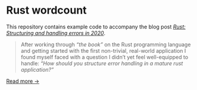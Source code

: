 # Rust wordcount

This repository contains example code to accompany the blog post _[Rust: Structuring and handling errors in 2020]_.

> After working through _“the book”_ on the Rust programming language and getting started with the first non-trivial, real-world application I found myself faced with a question I didn’t yet feel well-equipped to handle: _“How should you structure error handling in a mature rust application?”_

[Read more →][Rust: Structuring and handling errors in 2020]

[Rust: Structuring and handling errors in 2020]: https://nick.groenen.me/posts/rust-error-handling/
